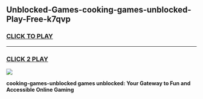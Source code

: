 
## Unblocked-Games-cooking-games-unblocked-Play-Free-k7qvp
<h3>
<a href="https://premium76.site?title=cooking-games-unblocked&ref=15A">CLICK TO PLAY</a></h3>
<hr>

<h3>
<a href="https://premium76.site?title=cooking-games-unblocked&ref=15A">CLICK 2 PLAY</a>
  
</h3>

<a href="https://premium76.site?title=cooking-games-unblocked&ref=15A"><img src="https://clearcache.store/games.png"></a>


**cooking-games-unblocked games unblocked: Your Gateway to Fun and Accessible Online Gaming**
